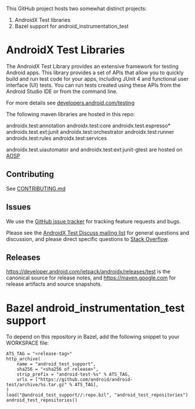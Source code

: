 This GitHub project hosts two somewhat distinct projects: 
1. AndroidX Test libraries
2. Bazel support for android_instrumentation_test

# AndroidX Test Libraries

The AndroidX Test Library provides an extensive framework for testing Android apps. This library provides a set of APIs that allow you to quickly build and run test code for your apps, including JUnit 4 and functional user interface (UI) tests. You can run tests created using these APIs from the Android Studio IDE or from the command line.

For more details see [developers.android.com/testing](https://developers.android.com/testing)

The following maven libraries are hosted in this repo:

androidx.test:annotation
androidx.test:core
androidx.test.espresso*
androidx.test.ext:junit
androidx.test:orchestrator
androidx.test:runner
androidx.test:rules
androidx.test:services

androidx.test.uiautomator and androidx.test:ext:junit-gtest are hosted on [AOSP](https://android.googlesource.com/platform/frameworks/support/+/androidx-main/README.md)

## Contributing

See [CONTRIBUTING.md](https://github.com/android/android-test/blob/master/CONTRIBUTING.md)

## Issues

We use the
[GitHub issue tracker](https://github.com/android/android-test/issues) for
tracking feature requests and bugs.

Please see the
[AndroidX Test Discuss mailing list](https://groups.google.com/forum/#!forum/androidx-test-discuss)
for general questions and discussion, and please direct specific questions to
[Stack Overflow](https://stackoverflow.com/questions/tagged/androidx-test).

## Releases

https://developer.android.com/jetpack/androidx/releases/test is the canonical source for release notes, and
https://maven.google.com for release artifacts and source snapshots.

# Bazel android_instrumentation_test support 

To depend on this repository in Bazel, add the following snippet to your
WORKSPACE file:

```
ATS_TAG = "<release-tag>"
http_archive(
    name = "android_test_support",
    sha256 = "<sha256 of release>",
    strip_prefix = "android-test-%s" % ATS_TAG,
    urls = ["https://github.com/android/android-test/archive/%s.tar.gz" % ATS_TAG],
)
load("@android_test_support//:repo.bzl", "android_test_repositories")
android_test_repositories()
```

